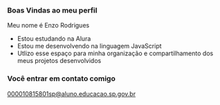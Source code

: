 ### Boas Vindas ao meu perfil 

Meu nome é Enzo Rodrigues

- Estou estudando na Alura
- Estou me desenvolvendo na linguagem JavaScript
- Utlizo esse espaço para minha organização e compartilhamento dos meus projetos desenvolvidos

### Você entrar em contato comigo

000010815801sp@aluno.educacao.sp.gov.br
